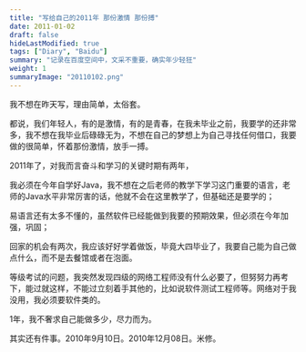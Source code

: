 ```yaml
---
title: "写给自己的2011年 那份激情 那份搏"
date: 2011-01-02
draft: false
hideLastModified: true
tags: ["Diary", "Baidu"]
summary: "记录在百度空间中，文采不重要，确实年少轻狂"
weight: 1
summaryImage: "20110102.png"
---
```


我不想在昨天写，理由简单，太俗套。

都说，我们年轻人，有的是激情，有的是青春，在我未毕业之前，我要学的还非常多，我不想在我毕业后碌碌无为，不想在自己的梦想上为自己寻找任何借口，我要做的很简单，怀着那份激情，放手一搏。

2011年了，对我而言奋斗和学习的关键时期有两年，

我必须在今年自学好Java，我不想在之后老师的教学下学习这门重要的语言，老师的Java水平非常厉害的话，他就不会在这里教学了，但基础还是要学的；

易语言还有太多不懂的，虽然软件已经能做到我要的预期效果，但必须在今年加强，巩固；

回家的机会有两次，我应该好好学着做饭，毕竟大四毕业了，我要自己能为自己做点什么，而不是去餐馆或者在泡面。

等级考试的问题，我突然发现四级的网络工程师没有什么必要了，但努努力再考下，能过就这样，不能过立刻着手其他的，比如说软件测试工程师等。网络对于我没用，我必须要软件类的。

1年，我不奢求自己能做多少，尽力而为。

其实还有件事。2010年9月10日。2010年12月08日。米修。

